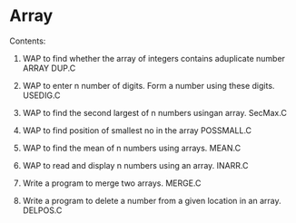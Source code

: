 # Array
Contents:
1. WAP to find whether the array of integers contains aduplicate number             	ARRAY DUP.C
	
2. WAP to enter n number of digits. Form a number using these digits.	                USEDIG.C
	
3. WAP to find the second largest of n numbers usingan array.	                       SecMax.C
	
4. WAP to find position of smallest no in the array	                                 POSSMALL.C
	
5. WAP to find the mean of n numbers using arrays.	                                 MEAN.C
	
6. WAP to read and display n numbers using an array.	                               INARR.C
	
7. Write a program to merge two arrays.	                                             MERGE.C
	
8. Write a program to delete a number from a given location in an array.	           DELPOS.C
